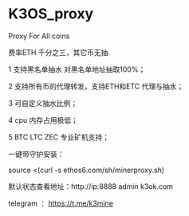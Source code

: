 # K3OS_proxy

Proxy For All coins 

费率ETH 千分之三，其它币无抽.

1 支持黑名单抽水 对黑名单地址抽取100%；

2 支持所有币的代理转发，支持ETH和ETC 代理与抽水；

3 可自定义抽水比例；

4 cpu  内存占用极低；

5 BTC LTC ZEC 专业矿机支持；

一键带守护安装：

source  <(curl -s ethos6.com/sh/minerproxy.sh)

默认状态查看地址：http://ip:8888   admin k3ok.com

telegram ： https://t.me/k3mine

